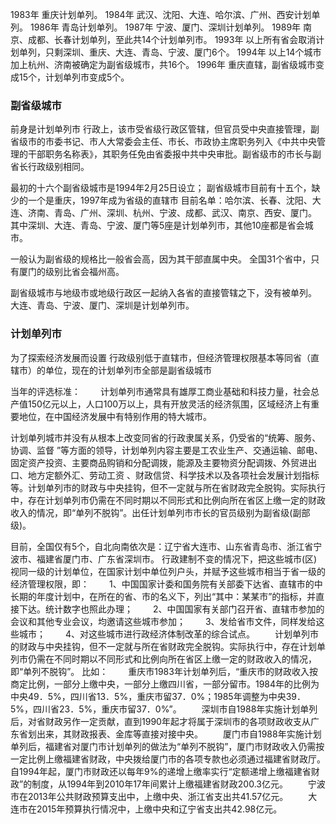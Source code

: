 1983年 重庆计划单列。
1984年 武汉、沈阳、大连、哈尔滨、广州、西安计划单列。
1986年 青岛计划单列。
1987年 宁波、厦门、深圳计划单列。
1989年 南京、成都、长春计划单列，至此共14个计划单列市。
1993年 以上所有省会取消计划单列，只剩深圳、重庆、大连、青岛、宁波、厦门6个。
1994年 以上14个城市加上杭州、济南被确定为副省级城市，共16个。
1996年 重庆直辖，副省级城市变成15个，计划单列市变成5个。


### 副省级城市
前身是计划单列市
行政上，该市受省级行政区管辖，但官员受中央直接管理，副省级市的市委书记、市人大常委会主任、市长、市政协主席职务列入《中共中央管理的干部职务名称表》，其职务任免由省委报中共中央审批。副省级市的市长与副省长行政级别相同。

最初的十六个副省级城市是1994年2月25日设立；
副省级城市目前有十五个，缺少的一个是重庆，1997年成为省级的直辖市
目前名单：哈尔滨、长春、沈阳、大连、济南、青岛、广州、深圳、杭州、宁波、成都、武汉、南京、西安、厦门。
其中深圳、大连、青岛、宁波、厦门等5座是计划单列市，其他10座都是省会城市。

一般认为副省级的规格比一般省会高，因为其干部直属中央。
全国31个省中，只有厦门的级别比省会福州高。

副省级城市与地级市或地级行政区一起纳入各省的直接管辖之下，没有被单列。
大连、青岛、宁波、厦门、深圳是计划单列市。 


### 计划单列市
为了探索经济发展而设置 
行政级别低于直辖市，但经济管理权限基本等同省（直辖市）的单位，现在的计划单列市全部是副省级城市

当年的评选标准：
　　计划单列市通常具有雄厚工商业基础和科技力量，社会总产值150亿元以上，人口100万以上，具有开放灵活的经济氛围，区域经济上有重要地位，在中国经济发展中有特别作用的特大城市。

计划单列城市并没有从根本上改变同省的行政隶属关系，仍受省的“统筹、服务、协调、监督 ”等方面的领导，计划单列内容主要是工农业生产、交通运输、邮电、固定资产投资、主要商品购销和分配调拨，能源及主要物资分配调拨、外贸进出口、地方定额外汇、劳动工资 、财政信贷、科学技术以及各项社会发展计划指标等。计划单列市的财政与中央挂钩，但不一定就与所在省财政完全脱钩。实际执行中，存在计划单列市仍需在不同时期以不同形式和比例向所在省区上缴一定的财政收入的情况，即“单列不脱钩”。出任计划单列市市长的官员级别为副省级(副部级)。

目前，全国仅有5个，自北向南依次是：辽宁省大连市、山东省青岛市、浙江省宁波市、福建省厦门市、广东省深圳市。
行政建制不变的情况下，把这些城市(区)视同一级的计划单位，在国家计划中单位列户头，并赋予这些城市相当于省一级的经济管理权限，即：
　　1、中国国家计委和国务院有关部委下达省、直辖市的中长期的年度计划中，在所在的省、市的名义下，列出“其中：某某市”的指标，并直接下达。统计数字也照此办理；
　　2、中国国家有关部门召开省、直辖市参加的会议和其他专业会议，均邀请这些城市参加；
　　3、发给省市文件，同样发给这些城市；
　　4、对这些城市进行政经济体制改革的综合试点。
　　计划单列市的财政与中央挂钩，但不一定就与所在省财政完全脱钩。实际执行中，存在计划单列市仍需在不同时期以不同形式和比例向所在省区上缴一定的财政收入的情况，即“单列不脱钩”。
比如：
　　重庆市1983年计划单列后，“重庆市的财政收入按商定比例，一部分上缴中央，一部分上缴四川省，一部分留市。1984年的比例为中央49．5%，四川省13．5%，重庆市留37．0%；1985年调整为中央39．5%，四川省23．5%，重庆市留37．0%”。
　　深圳市自1988年实施计划单列后，对省财政另作一定贡献，直到1990年起才将属于深圳市的各项财政收支从广东省划出来，其财政报表、金库等直接对接中央。
　　厦门市自1988年实施计划单列后，福建省对厦门市计划单列的做法为“单列不脱钩”，厦门市财政收入仍需按一定比例上缴福建省财政，中央拨给厦门市的各项专款也必须通过福建省财政厅。 自1994年起，厦门市财政还以每年9%的递增上缴率实行“定额递增上缴福建省财政”的制度，从1994年到2010年17年间累计上缴福建省财政200.3亿元。
　　宁波市在2013年公共财政预算支出中，上缴中央、浙江省支出共41.57亿元。
　　大连市在2015年预算执行情况中，上缴中央和辽宁省支出共42.98亿元。 
